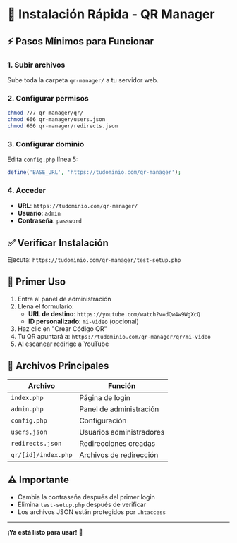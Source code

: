 # 🚀 Instalación Rápida - QR Manager

## ⚡ Pasos Mínimos para Funcionar

### 1. Subir archivos
Sube toda la carpeta `qr-manager/` a tu servidor web.

### 2. Configurar permisos
```bash
chmod 777 qr-manager/qr/
chmod 666 qr-manager/users.json
chmod 666 qr-manager/redirects.json
```

### 3. Configurar dominio
Edita `config.php` línea 5:
```php
define('BASE_URL', 'https://tudominio.com/qr-manager');
```

### 4. Acceder
- **URL**: `https://tudominio.com/qr-manager/`
- **Usuario**: `admin`
- **Contraseña**: `password`

## ✅ Verificar Instalación

Ejecuta: `https://tudominio.com/qr-manager/test-setup.php`

## 🎯 Primer Uso

1. Entra al panel de administración
2. Llena el formulario:
   - **URL de destino**: `https://youtube.com/watch?v=dQw4w9WgXcQ`
   - **ID personalizado**: `mi-video` (opcional)
3. Haz clic en "Crear Código QR"
4. Tu QR apuntará a: `https://tudominio.com/qr-manager/qr/mi-video`
5. Al escanear redirige a YouTube

## 🔧 Archivos Principales

| Archivo | Función |
|---------|---------|
| `index.php` | Página de login |
| `admin.php` | Panel de administración |
| `config.php` | Configuración |
| `users.json` | Usuarios administradores |
| `redirects.json` | Redirecciones creadas |
| `qr/[id]/index.php` | Archivos de redirección |

## ⚠️ Importante

- Cambia la contraseña después del primer login
- Elimina `test-setup.php` después de verificar
- Los archivos JSON están protegidos por `.htaccess`

---

**¡Ya está listo para usar! 🎉**